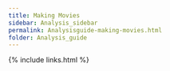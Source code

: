 ```yaml
---
title: Making Movies
sidebar: Analysis_sidebar
permalink: Analysisguide-making-movies.html
folder: Analysis_guide
---
```


<link rel="stylesheet" href="css/theme-purple.css">

{% include links.html %}
